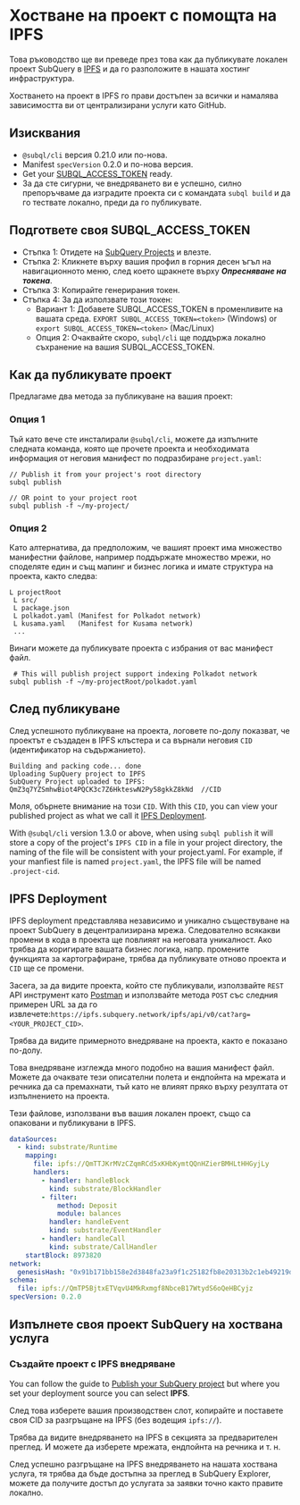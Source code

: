 # Хостване на проект с помощта на IPFS

Това ръководство ще ви преведе през това как да публикувате локален проект SubQuery в [IPFS](https://ipfs.io/) и да го разположите в нашата хостинг инфраструктура.

Хостването на проект в IPFS го прави достъпен за всички и намалява зависимостта ви от централизирани услуги като GitHub.

## Изисквания

- `@subql/cli` версия 0.21.0 или по-нова.
- Manifest `specVersion` 0.2.0 и по-нова версия.
- Get your [SUBQL_ACCESS_TOKEN](ipfs.md#prepare-your-subql-access-token) ready.
- За да сте сигурни, че внедряването ви е успешно, силно препоръчваме да изградите проекта си с командата `subql build` и да го тествате локално, преди да го публикувате.

## Подгответе своя SUBQL_ACCESS_TOKEN

- Стъпка 1: Отидете на [SubQuery Projects](https://project.subquery.network/) и влезте.
- Стъпка 2: Кликнете върху вашия профил в горния десен ъгъл на навигационното меню, след което щракнете върху **_Опресняване на токена_**.
- Стъпка 3: Копирайте генерирания токен.
- Стъпка 4: За да използвате този токен:
  - Вариант 1: Добавете SUBQL_ACCESS_TOKEN в променливите на вашата среда. `EXPORT SUBQL_ACCESS_TOKEN=<token>` (Windows) or `export SUBQL_ACCESS_TOKEN=<token>` (Mac/Linux)
  - Опция 2: Очаквайте скоро, `subql/cli` ще поддържа локално съхранение на вашия SUBQL_ACCESS_TOKEN.

## Как да публикувате проект

Предлагаме два метода за публикуване на вашия проект:

### Опция 1

Тъй като вече сте инсталирали `@subql/cli`, можете да изпълните следната команда, която ще прочете проекта и необходимата информация от неговия манифест по подразбиране `project.yaml`:

```
// Publish it from your project's root directory
subql publish

// OR point to your project root
subql publish -f ~/my-project/
```

### Опция 2

Като алтернатива, да предположим, че вашият проект има множество манифестни файлове, например поддържате множество мрежи, но споделяте един и същ мапинг и бизнес логика и имате структура на проекта, както следва:

```
L projectRoot
 L src/
 L package.json
 L polkadot.yaml (Manifest for Polkadot network)
 L kusama.yaml   (Manifest for Kusama network)
 ...
```

Винаги можете да публикувате проекта с избрания от вас манифест файл.

```
 # This will publish project support indexing Polkadot network
subql publish -f ~/my-projectRoot/polkadot.yaml
```

## След публикуване

След успешното публикуване на проекта, логовете по-долу показват, че проектът е създаден в IPFS клъстера и са върнали неговия `CID` (идентификатор на съдържанието).

```
Building and packing code... done
Uploading SupQuery project to IPFS
SubQuery Project uploaded to IPFS: QmZ3q7YZSmhwBiot4PQCK3c7Z6HkteswN2Py58gkkZ8kNd  //CID
```

Моля, обърнете внимание на този `CID`. With this `CID`, you can view your published project as what we call it [IPFS Deployment](ipfs.md#ipfs-deployment).

With `@subql/cli` version 1.3.0 or above, when using `subql publish` it will store a copy of the project's `IPFS CID` in a file in your project directory, the naming of the file will be consistent with your project.yaml. For example, if your manfiest file is named `project.yaml`, the IPFS file will be named  `.project-cid`.

## IPFS Deployment

IPFS deployment представлява независимо и уникално съществуване на проект SubQuery в децентрализирана мрежа. Следователно всякакви промени в кода в проекта ще повлияят на неговата уникалност. Ако трябва да коригирате вашата бизнес логика, напр. промените функцията за картографиране, трябва да публикувате отново проекта и `CID` ще се промени.

Засега, за да видите проекта, който сте публикували, използвайте `REST` API инструмент като [Postman](https://web.postman.co/) и използвайте метода `POST` със следния примерен URL за да го извлечете:`https://ipfs.subquery.network/ipfs/api/v0/cat?arg=<YOUR_PROJECT_CID>`.

Трябва да видите примерното внедряване на проекта, както е показано по-долу.

Това внедряване изглежда много подобно на вашия манифест файл. Можете да очаквате тези описателни полета и ендпойнта на мрежата и речника да са премахнати, тъй като не влияят пряко върху резултата от изпълнението на проекта.

Тези файлове, използвани във вашия локален проект, също са опаковани и публикувани в IPFS.

```yaml
dataSources:
  - kind: substrate/Runtime
    mapping:
      file: ipfs://QmTTJKrMVzCZqmRCd5xKHbKymtQQnHZierBMHLtHHGyjLy
      handlers:
        - handler: handleBlock
          kind: substrate/BlockHandler
        - filter:
            method: Deposit
            module: balances
          handler: handleEvent
          kind: substrate/EventHandler
        - handler: handleCall
          kind: substrate/CallHandler
    startBlock: 8973820
network:
  genesisHash: "0x91b171bb158e2d3848fa23a9f1c25182fb8e20313b2c1eb49219da7a70ce90c3"
schema:
  file: ipfs://QmTP5BjtxETVqvU4MkRxmgf8NbceB17WtydS6oQeHBCyjz
specVersion: 0.2.0
```

## Изпълнете своя проект SubQuery на хоствана услуга

### Създайте проект с IPFS внедряване

You can follow the guide to [Publish your SubQuery project](../run_publish/publish.md) but where you set your deployment source you can select **IPFS**.

След това изберете вашия производствен слот, копирайте и поставете своя CID за разгръщане на IPFS (без водещия `ipfs://`).

Трябва да видите внедряването на IPFS в секцията за предварителен преглед. И можете да изберете мрежата, ендпойнта на речника и т. н.

След успешно разгръщане на IPFS внедряването на нашата хоствана услуга, тя трябва да бъде достъпна за преглед в SubQuery Explorer, можете да получите достъп до услугата за заявки точно както правите локално.

